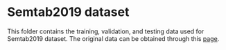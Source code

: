 # Semtab2019 dataset
This folder contains the training, validation, and testing data used for Semtab2019 dataset.
The original data can be obtained through this [page](https://zenodo.org/records/3518539).
